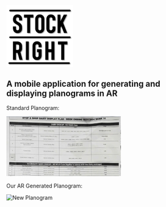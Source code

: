 <img src="PlanogramApp/assets/Logo/MainLogo.png" alt="Example Image" width="175">
<h2>A mobile application for generating and displaying planograms in AR</h2>

<div>
    <p>Standard Planogram: </p>
    <img src="/PlanogramApp/assets/ExamplePlanogram.png" width="300" alt="Existing Planogram">
    <br>
    <p>Our AR Generated Planogram: </p>
    <img src="https://firebasestorage.googleapis.com/v0/b/auth-ec1d5.firebasestorage.app/o/planogram-Planogram1-General.png?alt=media" width="200" alt="New Planogram">
</div>
